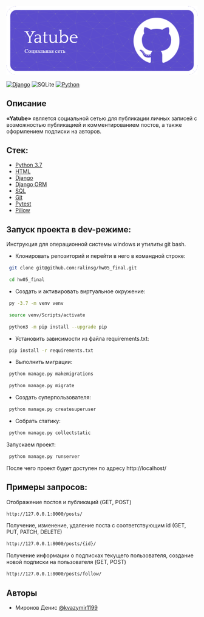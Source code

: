 ![Header](git_hub/preview.png)

[![Django](https://img.shields.io/badge/DJANGO-ff1709?style=for-the-badge&logo=django&logoColor=white&color=darkgreen&labelColor=gray)](https://www.djangoproject.com/)
![SQLite](https://img.shields.io/badge/SQLite-07405E?style=for-the-badge&logo=sqlite&logoColor=white)
[![Python](https://img.shields.io/badge/-Python-464646?style=for-the-badge&logo=Python)](https://www.python.org/)
## Описание

**«Yatube»** является социальной сетью для публикации личных записей с возможностью публикацией и комментированием
постов, а также оформлением подписки на авторов.

## Cтек:

- [Python 3.7](https://www.python.org/downloads/release/python-370/)
- [HTML](https://www.w3.org/html/)
- [Django](https://www.djangoproject.com/)
- [Django ORM](https://docs.djangoproject.com/en/4.2/topics/db/queries/)
- [SQL](https://ru.wikipedia.org/wiki/SQL)
- [Git](https://git-scm.com/)
- [Pytest](https://docs.pytest.org/en/latest/)
- [Pillow](https://python-pillow.org/)

## Запуск проекта в dev-режиме:

Инструкция для операционной системы windows и утилиты git bash.

* Клонировать репозиторий и перейти в него в командной строке:

``` bash
 git clone git@github.com:ralinsg/hw05_final.git
```

``` bash
 cd hw05_final
```

* Cоздать и активировать виртуальное окружение:

``` bash
 py -3.7 -m venv venv
```

``` bash
 source venv/Scripts/activate
```

``` bash
 python3 -m pip install --upgrade pip
```

* Установить зависимости из файла requirements.txt:

``` bash
 pip install -r requirements.txt
```

* Выполнить миграции:

``` bash
 python manage.py makemigrations
```

``` bash
 python manage.py migrate
```

* Создать суперпользователя:

``` bash
 python manage.py createsuperuser
```

* Собрать статику:

``` bash
 python manage.py collectstatic
```

Запускаем проект:

``` bash
 python manage.py runserver
```

После чего проект будет доступен по адресу http://localhost/

## Примеры запросов:

Отображение постов и публикаций (GET, POST)

```bash
http://127.0.0.1:8000/posts/
```

Получение, изменение, удаление поста с соответствующим id (GET, PUT, PATCH, DELETE)

```bash
http://127.0.0.1:8000/posts/{id}/
```

Получение информации о подписках текущего пользователя, создание новой подписки на пользователя (GET, POST)

 ```bash
http://127.0.0.1:8000/posts/follow/
```

## Авторы

- Миронов Денис [@kvazymir1199](https://github.com/kvazymir1199)